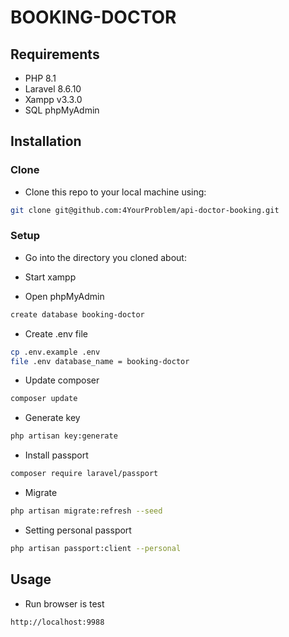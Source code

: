 # BOOKING-DOCTOR

## Requirements

+ PHP 8.1
+ Laravel 8.6.10
+ Xampp v3.3.0
+ SQL phpMyAdmin
## Installation
### Clone

+ Clone this repo to your local machine using:
```bash
git clone git@github.com:4YourProblem/api-doctor-booking.git
```

### Setup

+ Go into the directory you cloned about:

+ Start xampp

+ Open phpMyAdmin
```bash
create database booking-doctor
```

+ Create .env file
```bash
cp .env.example .env
file .env database_name = booking-doctor
```

+ Update composer
```bash
composer update
```

+ Generate key
```bash
php artisan key:generate
```

+ Install passport
```bash
composer require laravel/passport
```

+ Migrate
```bash
php artisan migrate:refresh --seed 
```

+ Setting personal passport
```bash
php artisan passport:client --personal
```




## Usage
+ Run browser is test
```bash
http://localhost:9988
```